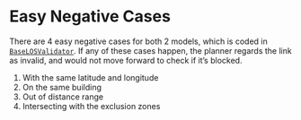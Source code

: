 # Easy Negative Cases

There are 4 easy negative cases for both 2 models, which is coded in
[`BaseLOSValidator`](https://github.com/terragraph/terragraph-planner/blob/main/terragraph_planner/los/base_los_validator.py).
If any of these cases happen, the planner regards
the link as invalid, and would not move forward to check if it’s blocked.

1. With the same latitude and longitude
2. On the same building
3. Out of distance range
4. Intersecting with the exclusion zones
